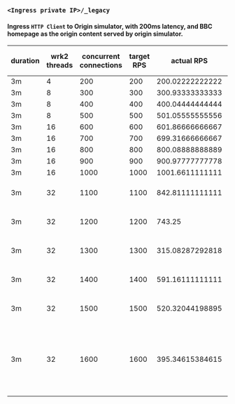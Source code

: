 ### `<Ingress private IP>/_legacy`
#### Ingress `HTTP Client` to Origin simulator, with 200ms latency, and BBC homepage as the origin content served by origin simulator.

| duration | wrk2 threads |  concurrent connections  | target RPS | actual RPS | Response Time (ms) | errors |
|----------|--------------|--------------------------|------------|------------|--------------------|-------|
| 3m  |  4  |  200  |  200  |  200.02222222222  |  212  |   |
| 3m  |  8  |  300  |  300  |  300.93333333333  |  223  |   |
| 3m  |  8  |  400  |  400  |  400.04444444444  |  213  |   |
| 3m  |  8  |  500  |  500  |  501.05555555556  |  196  |   |
| 3m  |  16  |  600  |  600  |  601.86666666667  |  231  |   |
| 3m  |  16  |  700  |  700  |  699.31666666667  |  233  |   |
| 3m  |  16  |  800  |  800  |  800.08888888889  |  219  |   |
| 3m  |  16  |  900  |  900  |  900.97777777778  |  222  |   |
| 3m  |  16  |  1000  |  1000  |  1001.6611111111  |  226  |   |
| 3m  |  32  |  1100  |  1100  |  842.81111111111  |  485  |  23690 timeout errors |
| 3m  |  32  |  1200  |  1200  |  743.25  |  324  |  40364 timeout errors |
| 3m  |  32  |  1300  |  1300  |  315.08287292818  |  729  |  86940 timeout errors |
| 3m  |  32  |  1400  |  1400  |  591.16111111111  |  1114  |  73923 timeout errors |
| 3m  |  32  |  1500  |  1500  |  520.32044198895  |  1133  |  87820 timeout errors |
| 3m  |  32  |  1600  |  1600  |  395.34615384615  |  1263  |  3 read errors, 110291 timeout errors, 201301 write errors |